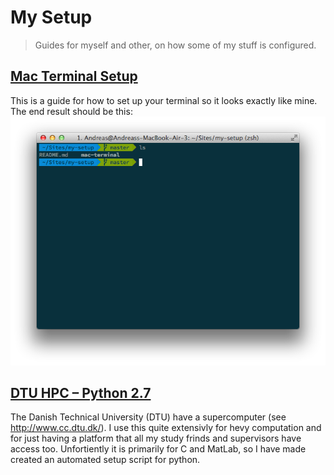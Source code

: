 # My Setup

> Guides for myself and other, on how some of my stuff is configured.

## [Mac Terminal Setup](mac-terminal)

This is a guide for how to set up your terminal so it looks exactly like mine. The end result should be this:
![Terminal setup example](https://raw.githubusercontent.com/AndreasMadsen/my-setup/master/mac-terminal/example.png)

## [DTU HPC – Python 2.7](dtu-hpc-python2)

The Danish Technical University (DTU) have a supercomputer (see http://www.cc.dtu.dk/). I use this quite extensivly for hevy computation and for just having a platform that all my study frinds and supervisors have access too. Unfortiently it is primarily for C and MatLab, so I have made created an automated setup script for python.
